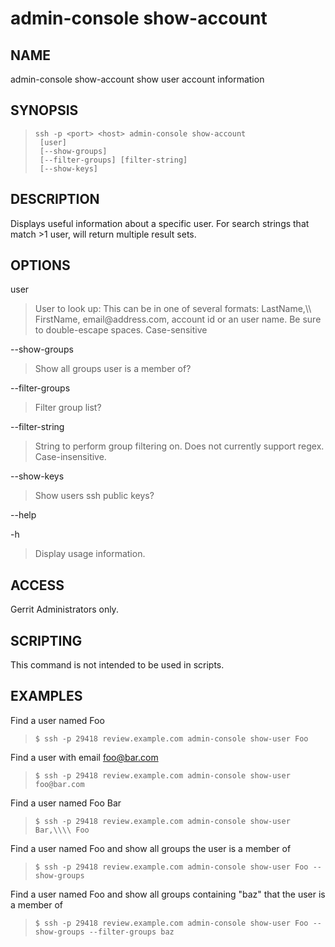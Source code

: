 admin-console show-account
================

NAME
----
admin-console show-account show user account information

SYNOPSIS
--------
>     ssh -p <port> <host> admin-console show-account
>      [user]
>      [--show-groups]
>      [--filter-groups] [filter-string]
>      [--show-keys]

DESCRIPTION
-----------
Displays useful information about a specific user.  For search strings that match >1 user, will return multiple result sets.

OPTIONS
-------

user
> User to look up: This can be in one of several formats: LastName,\\\\ FirstName,  email\@address.com, account id or an user name. Be sure to double-escape spaces.  Case-sensitive

--show-groups
> Show all groups user is a member of?

--filter-groups
> Filter group list?

--filter-string
> String to perform group filtering on.  Does not currently support regex.  Case-insensitive.

--show-keys
> Show users ssh public keys?

--help

-h
> Display usage information.

ACCESS
------
Gerrit Administrators only.

SCRIPTING
---------
This command is not intended to be used in scripts.

EXAMPLES
--------

Find a user named Foo

>     $ ssh -p 29418 review.example.com admin-console show-user Foo

Find a user with email foo@bar.com

>     $ ssh -p 29418 review.example.com admin-console show-user foo@bar.com

Find a user named Foo Bar

>     $ ssh -p 29418 review.example.com admin-console show-user Bar,\\\\ Foo

Find a user named Foo and show all groups the user is a member of

>     $ ssh -p 29418 review.example.com admin-console show-user Foo --show-groups

Find a user named Foo and show all groups containing "baz" that the user is a member of

>     $ ssh -p 29418 review.example.com admin-console show-user Foo --show-groups --filter-groups baz
